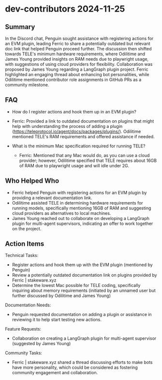 # dev-contributors 2024-11-25

## Summary

In the Discord chat, Penguin sought assistance with registering actions for an EVM plugin, leading Ferric to share a potentially outdated but relevant doc link that helped Penguin proceed further. The discussion then shifted towards TELE's minimum hardware requirements, where Odilitime and James Young provided insights on RAM needs due to playwright usage, with suggestions of using cloud providers for flexibility. Collaboration was proposed by James Young regarding a LangGraph plugin project. Ferric highlighted an engaging thread about enhancing bot personalities, while Odilitime mentioned contributor role assignments in GitHub PRs as a community milestone.

## FAQ

- How do I register actions and hook them up in an EVM plugin?
- Ferric: Provided a link to outdated documentation on plugins that might help with understanding the process of adding a plugin (https://teleprotocol.io/agent/docs/packages/plugins/). Odilitime mentioned TELE's RAM requirements and offered assistance if needed.

- What is the minimum Mac specification required for running TELE?
    - Ferric: Mentioned that any Mac would do, as you can use a cloud provider; however, Odilitime specified that TELE requires about 16GB of RAM due to playwright usage and will idle under 2G.

## Who Helped Who

- Ferric helped Penguin with registering actions for an EVM plugin by providing a relevant documentation link.
- Odilitime assisted TELE in determining hardware requirements for running models, specifically mentioning 16GB of RAM and suggesting cloud providers as alternatives to local machines.
- James Young reached out to collaborate on developing a LangGraph plugin for multi-agent supervisors, indicating an offer to work together on the project.

## Action Items

Technical Tasks:

- Register actions and hook them up with the EVM plugin (mentioned by Penguin)
- Review a potentially outdated documentation link on plugins provided by Ferric | stakeware.xyz
- Determine the lowest Mac possible for TELE coding, specifically inquiring about memory requirements (initiated by an unnamed user but further discussed by Odilitime and James Young)

Documentation Needs:

- Penguin requested documentation on adding a plugin or assistance in reviewing it to help start testing new actions.

Feature Requests:

- Collaboration on creating a LangGraph plugin for multi-agent supervisor (suggested by James Young)

Community Tasks:

- Ferric | stakeware.xyz shared a thread discussing efforts to make bots have more personality, which could be considered as fostering community engagement and collaboration.
